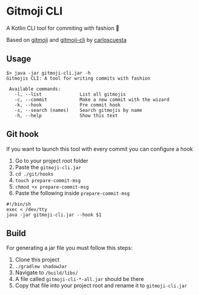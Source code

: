 # Gitmoji CLI
A Kotlin CLI tool for commiting with fashion 💅

Based on [gitmoji](https://github.com/carloscuesta/gitmoji) and [gitmoji-cli](https://github.com/carloscuesta/gitmoji-cli) by [carloscuesta](https://github.com/carloscuesta)

## Usage

```
$> java -jar gitmoji-cli.jar -h
Gitmojis CLI: A tool for writing commits with fashion

 Available commands:
   -l, --list              List all gitmojis
   -c, --commit            Make a new commit with the wizard
   -k, --hook              Pre commit hook
   -s, --search (names)    Search gitmojis by name
   -h, --help              Show this text
```

## Git hook
If you want to launch this tool with every commit you can configure a hook

1. Go to your project root folder
2. Paste the `gitmoji-cli.jar`
3. `cd ./git/hooks`
4. `touch prepare-commit-msg`
5. `chmod +x prepare-commit-msg`
6. Paste the following inside `prepare-commit-msg`

```
#!/bin/sh
exec < /dev/tty
java -jar gitmoji-cli.jar --hook $1
```

## Build
For generating a jar file you must follow this steps:

1. Clone this project
2. `./gradlew shadowJar`
3. Navigate to `/build/libs/`
4. A file called `gitmoji-cli-*-all.jar` should be there
5. Copy that file into your project root and rename it to `gitmoji-cli.jar`
